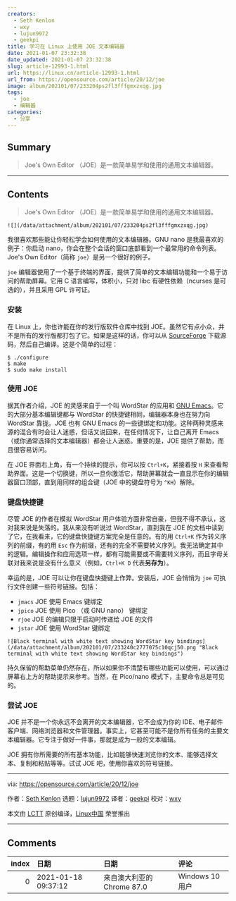 ```yaml
---
creators:
  - Seth Kenlon
  - wxy
  - lujun9972
  - geekpi
title: 学习在 Linux 上使用 JOE 文本编辑器
date: 2021-01-07 23:32:38
date_updated: 2021-01-07 23:32:38
slug: article-12993-1.html
url: https://linux.cn/article-12993-1.html
url_from: https://opensource.com/article/20/12/joe
image: album/202101/07/233204ps2fl3fffgmxzxqg.jpg
tags:
  - joe
  - 编辑器
categories:
  - 分享
---
```


## Summary

> Joe's Own Editor （JOE）是一款简单易学和使用的通用文本编辑器。

***

<!-- more -->

## Contents

> 
> Joe's Own Editor （JOE）是一款简单易学和使用的通用文本编辑器。
> 
> 
> 

`![](/data/attachment/album/202101/07/233204ps2fl3fffgmxzxqg.jpg)`

我很喜欢那些能让你轻松学会如何使用的文本编辑器。GNU nano 是我最喜欢的例子：你启动 nano，你会在整个会话的窗口底部看到一个最常用的命令列表。Joe's Own Editor（简称 `joe`）是另一个很好的例子。

`joe` 编辑器使用了一个基于终端的界面，提供了简单的文本编辑功能和一个易于访问的帮助屏幕。它用 C 语言编写，体积小，只对 libc 有硬性依赖（ncurses 是可选的），并且采用 GPL 许可证。

### 安装

在 Linux 上，你也许能在你的发行版软件仓库中找到 JOE。虽然它有点小众，并不是所有的发行版都打包了它。如果是这样的话，你可以从 [SourceForge](https://joe-editor.sourceforge.io/) 下载源码，然后自己编译。这是个简单的过程：

```shell
$ ./configure
$ make
$ sudo make install
```

### 使用 JOE

据其作者介绍，JOE 的灵感来自于一个叫 WordStar 的应用和 [GNU Emacs](https://opensource.com/article/20/12/emacs)。它的大部分基本编辑键都与 WordStar 的快捷键相同，编辑器本身也在努力向 WordStar 靠拢。JOE 也有 GNU Emacs 的一些键绑定和功能。这种两种灵感来源的混合有时会让人迷惑，但话又说回来，在任何情况下，让自己离开 Emacs（或你通常选择的文本编辑器）都会让人迷惑。重要的是，JOE 提供了帮助，而且很容易访问。

在 JOE 界面右上角，有一个持续的提示，你可以按 `Ctrl+K`，紧接着按 `H` 来查看帮助界面。这是一个切换键，所以一旦你激活它，帮助屏幕就会一直显示在你的编辑器窗口顶部，直到用同样的组合键（JOE 中的键盘符号为 `^KH`）解除。

### 键盘快捷键

尽管 JOE 的作者在模拟 WordStar 用户体验方面非常自豪，但我不得不承认，这对我来说是失落的。我从来没有听说过 WordStar，直到我在 JOE 的文档中读到了它，在我看来，它的键盘快捷键方案完全是任意的。有的用 `Ctrl+K` 作为转义序列的前缀，有的用 `Esc` 作为前缀，还有的完全不需要转义序列。我无法确定其中的逻辑。编辑操作和应用选项一样，都有可能需要或不需要转义序列，而且字母关联对我来说是没有什么意义（例如，`Ctrl+K D` 代表**另存为**）。

幸运的是，JOE 可以让你在键盘快捷键上作弊。安装后，JOE 会悄悄为 `joe` 可执行文件创建一些符号链接。包括：

* `jmacs` JOE 使用 Emacs 键绑定
* `jpico` JOE 使用 Pico （或 GNU nano） 键绑定
* `rjoe` JOE 的编辑只限于启动时传递给 JOE 的文件
* `jstar` JOE 使用 WordStar 键绑定

`![Black terminal with white text showing WordStar key bindings](/data/attachment/album/202101/07/233240c2777075c10qcj50.png "Black terminal with white text showing WordStar key bindings")`

持久保留的帮助菜单仍然存在，所以如果你不清楚有哪些功能可以使用，可以通过屏幕右上方的帮助提示来参考。当然，在 Pico/nano 模式下，主要命令总是可见的。

### 尝试 JOE

JOE 并不是一个你永远不会离开的文本编辑器，它不会成为你的 IDE、电子邮件客户端、网络浏览器和文件管理器。事实上，它甚至可能不是你所有任务的主要文本编辑器。它专注于做好一件事，那就是成为一般的文本编辑。

JOE 拥有你所需要的所有基本功能，比如能够快速浏览你的文本、能够选择文本、复制和粘贴等等。试试 JOE 吧，使用你喜欢的符号链接。

---

via: <https://opensource.com/article/20/12/joe>

作者：[Seth Kenlon](https://opensource.com/users/seth) 选题：[lujun9972](https://github.com/lujun9972) 译者：[geekpi](https://github.com/geekpi) 校对：[wxy](https://github.com/wxy)

本文由 [LCTT](https://github.com/LCTT/TranslateProject) 原创编译，[Linux中国](https://linux.cn/) 荣誉推出

***

## Comments

|   index | 日期                | 日期                                       | 评论                               |
|--------:|:--------------------|:-------------------------------------------|:-----------------------------------|
|       0 | 2021-01-18 09:37:12 | 来自澳大利亚的 Chrome 87.0|Windows 10 用户 | bisqwit直播写代码的时候用的就是JOE |
